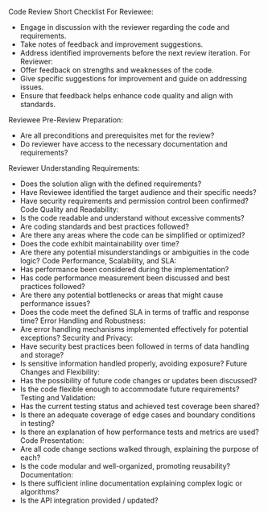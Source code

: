 Code Review Short Checklist
For Reviewee:
* Engage in discussion with the reviewer regarding the code and requirements.
* Take notes of feedback and improvement suggestions.
* Address identified improvements before the next review iteration.
For Reviewer:
* Offer feedback on strengths and weaknesses of the code.
* Give specific suggestions for improvement and guide on addressing issues.
* Ensure that feedback helps enhance code quality and align with standards.


Reviewee Pre-Review Preparation: 
* Are all preconditions and prerequisites met for the review?
* Do reviewer have access to the necessary documentation and requirements?


Reviewer Understanding Requirements:
* Does the solution align with the defined requirements?
* Have Reviewee identified the target audience and their specific needs?
* Have security requirements and permission control been confirmed?
Code Quality and Readability:
* Is the code readable and understand without excessive comments?
* Are coding standards and best practices followed?
* Are there any areas where the code can be simplified or optimized?
* Does the code exhibit maintainability over time?
* Are there any potential misunderstandings or ambiguities in the code logic?
Code Performance, Scalability, and SLA:
* Has performance been considered during the implementation?
* Has code performance measurement been discussed and best practices followed?
* Are there any potential bottlenecks or areas that might cause performance issues?
* Does the code meet the defined SLA in terms of traffic and response time?
Error Handling and Robustness:
* Are error handling mechanisms implemented effectively for potential exceptions?
Security and Privacy: 
* Have security best practices been followed in terms of data handling and storage?
* Is sensitive information handled properly, avoiding exposure?
Future Changes and Flexibility:
* Has the possibility of future code changes or updates been discussed?
* Is the code flexible enough to accommodate future requirements?
Testing and Validation:
* Has the current testing status and achieved test coverage been shared?
* Is there an adequate coverage of edge cases and boundary conditions in testing?
* Is there an explanation of how performance tests and metrics are used?
Code Presentation:
* Are all code change sections walked through, explaining the purpose of each?
* Is the code modular and well-organized, promoting reusability?
Documentation:
* Is there sufficient inline documentation explaining complex logic or algorithms?
* Is the API integration provided / updated?
